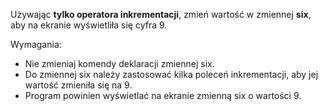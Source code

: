 Używając **tylko operatora inkrementacji**, zmień wartość w zmiennej **six**, 
aby na ekranie wyświetliła się cyfra 9.

Wymagania:
- Nie zmieniaj komendy deklaracji zmiennej six.
- Do zmiennej six należy zastosować kilka poleceń inkrementacji, aby jej wartość zmieniła się na 9.
- Program powinien wyświetlać na ekranie zmienną six o wartości 9.